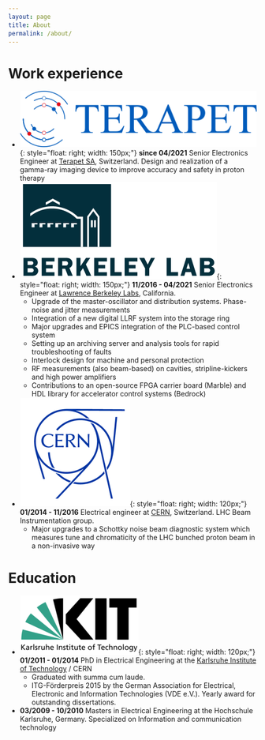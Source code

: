 ```yaml
---
layout: page
title: About
permalink: /about/
---
```


# Work experience

  * ![image](/pics/terapet.png){: style="float: right; width: 150px;"} __since 04/2021__ Senior Electronics Engineer at [Terapet SA](https://terapet.ch), Switzerland. Design and realization of a gamma-ray imaging device to improve accuracy and safety in proton therapy
  * ![image](/pics/lbl.png){: style="float: right; width: 150px;"} __11/2016 - 04/2021__ Senior Electronics Engineer at [Lawrence Berkeley Labs](https://www.lbl.gov/), California. 
    * Upgrade of the master-oscillator and distribution systems. Phase-noise and jitter measurements
    * Integration of a new digital LLRF system into the storage ring
    * Major upgrades and EPICS integration of the PLC-based control system
    * Setting up an archiving server and analysis tools for rapid troubleshooting of faults
    * Interlock design for machine and personal protection
    * RF measurements (also beam-based) on cavities, stripline-kickers and high power amplifiers
    * Contributions to an open-source FPGA carrier board (Marble) and HDL library for accelerator control systems (Bedrock)
  * ![image](/pics/cern.png){: style="float: right; width: 120px;"} __01/2014 - 11/2016__ Electrical engineer at [CERN](https://home.cern/), Switzerland. LHC Beam Instrumentation group.
    * Major upgrades to a Schottky noise beam diagnostic system which measures tune and chromaticity of the LHC bunched proton beam in a non-invasive way

# Education
  * ![image](/pics/kit.png){: style="float: right; width: 120px;"} __01/2011 - 01/2014__ PhD in Electrical Engineering at the [Karlsruhe Institute of Technology](https://www.kit.edu/) / CERN
	* Graduated with summa cum laude.
	* ITG-Förderpreis 2015 by the German Association for Electrical, Electronic and Information Technologies (VDE e.V.). Yearly award
      for outstanding dissertations.
  * __03/2009 - 10/2010__ Masters in Electrical Engineering at the Hochschule Karlsruhe, Germany. Specialized on Information and communication technology
